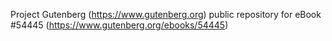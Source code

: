 Project Gutenberg (https://www.gutenberg.org) public repository for
eBook #54445 (https://www.gutenberg.org/ebooks/54445)
